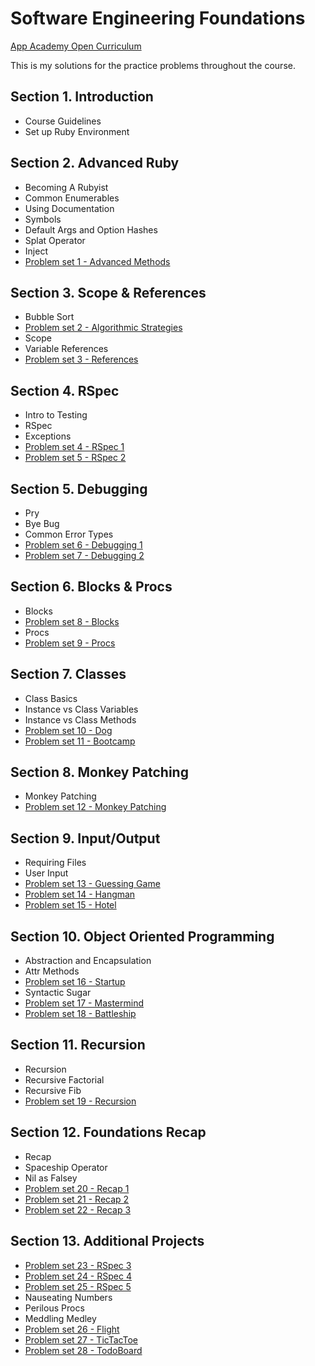 # Software Engineering Foundations

<a target="_blank" href="https://open.appacademy.io/learn/full-stack-online/software-engineering-foundations/">App Academy Open Curriculum</a>

<p>This is my solutions for the practice problems throughout the course.</p>

<h2>Section 1. Introduction</h2>
<ul>
    <li>Course Guidelines</li>
    <li>Set up Ruby Environment</li>
</ul>

<h2>Section 2. Advanced Ruby</h2>
<ul>
    <li>Becoming A Rubyist</li>
    <li>Common Enumerables</li>
    <li>Using Documentation</li>
    <li>Symbols</li>
    <li>Default Args and Option Hashes</li>
    <li>Splat Operator</li>
    <li>Inject</li>
    <li><a href="https://github.com/linhhvo/ruby-practices/tree/main/1%20-%20advanced_methods_exercise">Problem set 1 - Advanced Methods</a></li>
</ul>

<h2>Section 3. Scope & References</h2>
<ul>
    <li>Bubble Sort</li>
    <li><a href="https://github.com/linhhvo/ruby-practices/tree/main/2%20-%20algorithmic_strategies_exercise">Problem set 2 - Algorithmic Strategies</a></li>
    <li>Scope</li>
    <li>Variable References</li>
    <li><a href="https://github.com/linhhvo/ruby-practices/tree/main/2%20-%20algorithmic_strategies_exercise">Problem set 3 - References</a></li>
</ul>

<h2>Section 4. RSpec</h2>
<ul>
    <li>Intro to Testing</li>
    <li>RSpec</li>
    <li>Exceptions</li>
    <li><a href="https://github.com/linhhvo/ruby-practices/tree/main/4%20-%20rspec_exercise_1">Problem set 4 - RSpec 1</a></li>
    <li><a href="https://github.com/linhhvo/ruby-practices/tree/main/5%20-%20rspec_exercise_2">Problem set 5 - RSpec 2</a></li>
</ul>

<h2>Section 5. Debugging</h2>
<ul>
    <li>Pry</li>
    <li>Bye Bug</li>
    <li>Common Error Types</li>
    <li><a href="https://github.com/linhhvo/ruby-practices/tree/main/6%20-%20debugging_exercise_1">Problem set 6 - Debugging 1</a></li>
    <li><a href="https://github.com/linhhvo/ruby-practices/tree/main/7%20-%20debugging_exercise_2">Problem set 7 - Debugging 2</a></li>
</ul>

<h2>Section 6. Blocks & Procs</h2>
<ul>
    <li>Blocks</li>
    <li><a href="https://github.com/linhhvo/ruby-practices/tree/main/8%20-%20blocks_project">Problem set 8 - Blocks</a></li>
    <li>Procs</li>
    <li><a href="https://github.com/linhhvo/ruby-practices/tree/main/9%20-%20procs_project">Problem set 9 - Procs</a></li>
</ul>

<h2>Section 7. Classes</h2>
<ul>
    <li>Class Basics</li>
    <li>Instance vs Class Variables</li>
    <li>Instance vs Class Methods</li>
    <li><a href="https://github.com/linhhvo/ruby-practices/tree/main/10%20-%20dog_project">Problem set 10 - Dog</a></li>
    <li><a href="https://github.com/linhhvo/ruby-practices/tree/main/11%20-%20bootcamp_project">Problem set 11 - Bootcamp</a></li>
</ul>

<h2>Section 8. Monkey Patching</h2>
<ul>
    <li>Monkey Patching</li>
    <li><a href="https://github.com/linhhvo/ruby-practices/tree/main/12%20-%20monkey_patching_project">Problem set 12 - Monkey Patching</a></li>
</ul>

<h2>Section 9. Input/Output</h2>
<ul>
    <li>Requiring Files</li>
    <li>User Input</li>
    <li><a href="https://github.com/linhhvo/ruby-practices/tree/main/13%20-%20guessing_game_project">Problem set 13 - Guessing Game</a></li>
    <li><a href="https://github.com/linhhvo/ruby-practices/tree/main/14%20-%20hangman_project">Problem set 14 - Hangman</a></li>
    <li><a href="https://github.com/linhhvo/ruby-practices/tree/main/15%20-%20hotel_project">Problem set 15 - Hotel</a></li>
</ul>

<h2>Section 10. Object Oriented Programming</h2>
<ul>
    <li>Abstraction and Encapsulation</li>
    <li>Attr Methods</li>
    <li><a href="https://github.com/linhhvo/ruby-practices/tree/main/16%20-%20startup_project">Problem set 16 - Startup</a></li>
    <li>Syntactic Sugar</li>
    <li><a href="https://github.com/linhhvo/ruby-practices/tree/main/17%20-%20mastermind_project">Problem set 17 - Mastermind</a></li>
    <li><a href="https://github.com/linhhvo/ruby-practices/tree/main/18%20-%20battleship_project">Problem set 18 - Battleship</a></li>
</ul>

<h2>Section 11. Recursion</h2>
<ul>
    <li>Recursion</li>
    <li>Recursive Factorial</li>
    <li>Recursive Fib</li>
    <li><a href=#>Problem set 19 - Recursion</a></li>
</ul>

<h2>Section 12. Foundations Recap</h2>
<ul>
    <li>Recap</li>
    <li>Spaceship Operator</li>
    <li>Nil as Falsey</li>
    <li><a href=#>Problem set 20 - Recap 1</a></li>
    <li><a href=#>Problem set 21 - Recap 2</a></li>
    <li><a href=#>Problem set 22 - Recap 3</a></li>
</ul>

<h2>Section 13. Additional Projects</h2>
<ul>
    <li><a href=#>Problem set 23 - RSpec 3</a></li>
    <li><a href=#>Problem set 24 - RSpec 4</a></li>
    <li><a href=#>Problem set 25 - RSpec 5</a></li>
    <li>Nauseating Numbers</li>
    <li>Perilous Procs</li>
    <li>Meddling Medley</li>
    <li><a href=#>Problem set 26 - Flight</a></li>
    <li><a href=#>Problem set 27 - TicTacToe</a></li>
    <li><a href=#>Problem set 28 - TodoBoard</a></li>
</ul>

